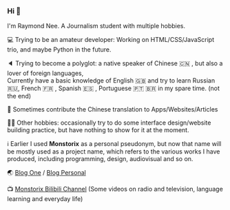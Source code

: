 ### Hi 👋
I'm Raymond Nee. A Journalism student with multiple hobbies.
<br>

💻 Trying to be an amateur developer: Working on HTML/CSS/JavaScript trio, and maybe Python in the future.

🔈 Trying to become a polyglot: a native speaker of Chinese 🇨🇳 , but also a lover of foreign languages, <br>Currently have a basic knowledge of English 🇬🇧 and try to learn Russian 🇷🇺, French 🇫🇷 , Spanish 🇪🇸 , Portuguese 🇵🇹 🇧🇷 in my spare time. (not the end)

💬 Sometimes contribute the Chinese translation to Apps/Websites/Articles

👨‍💻 Other hobbies: occasionally try to do some interface design/website building practice, but have nothing to show for it at the moment.

ℹ️ Earlier I used **Monstorix** as a personal pseudonym, but now that name will be mostly used as a project name, which refers to the various works I have produced, including programming, design, audiovisual and so on.

🌏 [Blog One](https://monstorix.one) / [Blog Personal](https://pw.monstorix.one)

📺 [Monstorix Bilibili Channel](https://space.bilibili.com/179485933) (Some videos on radio and television, language learning and everyday life)
<!--
**monstorix/monstorix** is a ✨ _special_ ✨ repository because its `README.md` (this file) appears on your GitHub profile.

Here are some ideas to get you started:

- 🔭 I’m  ...
- 🌱 I’m currently learning ...
- 👯 I’m looking to collaborate on ...
- 🤔 I’m looking for help with ...
- 💬 Ask me about ...
- 📫 How to reach me: ...
- 😄 Pronouns: ...
- ⚡ Fun fact: ...
-->
